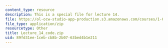 ```yaml
---
content_type: resource
description: This is a special file for lecture 14.
file: https://ol-ocw-studio-app-production.s3.amazonaws.com/courses/1-00-introduction-to-computers-and-engineering-problem-solving-spring-2012/89fd31ee1cebcb8b2b0763bed4b1e211_Lecture_14_code.zip
file_type: application/zip
resourcetype: Other
title: Lecture_14_code.zip
uid: 89fd31ee-1ceb-cb8b-2b07-63bed4b1e211
---
```

